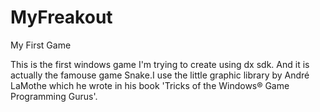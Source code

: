 MyFreakout
==========

My First Game

This is the first windows game I'm trying to create using dx sdk. And it is actually the famouse game Snake.I use the
little graphic library by André LaMothe which he wrote in his book 'Tricks of the Windows® Game Programming Gurus'.
